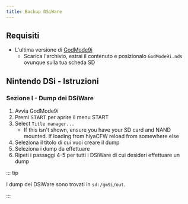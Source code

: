 ```yaml
---
title: Backup DSiWare
---
```


## Requisiti
- L'ultima versione di [GodMode9i](https://github.com/RocketRobz/godmode9i/releases)
   - Scarica l'archivio, estrai il contenuto e posizionalo `GodMode9i.nds` ovunque sulla tua scheda SD

## Nintendo DSi - Istruzioni

### Sezione I - Dump dei DSiWare
1. Avvia GodMode9i
1. Premi <kbd>START</kbd> per aprire il menu START
1. Select `Title manager...`
   - If this isn't shown, ensure you have your SD card and NAND mounted. If loading from hiyaCFW reload from somewhere else
1. Seleziona il titolo di cui vuoi creare il dump
1. Seleziona i dump da effettuare
1. Ripeti i passaggi 4-5 per tutti i DSiWare di cui desideri effettuare un dump

::: tip

I dump dei DSiWare sono trovati in `sd:/gm9i/out`.

:::
